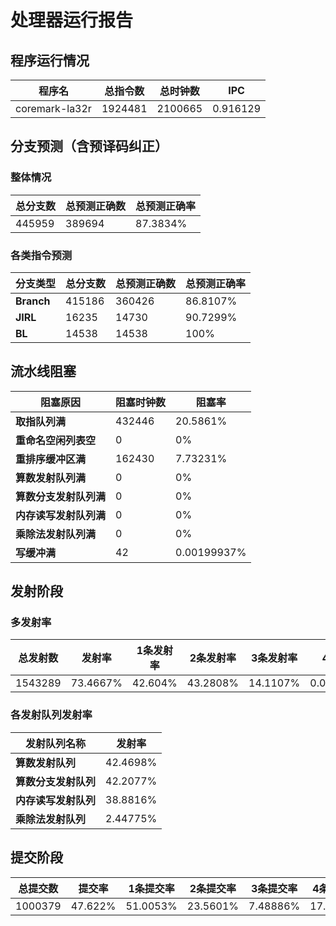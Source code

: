 # 处理器运行报告
## 程序运行情况
|程序名|总指令数|总时钟数|IPC|
|---|---|---|---|
|coremark-la32r|1924481|2100665|0.916129|

## 分支预测（含预译码纠正）
### 整体情况
|总分支数|总预测正确数|总预测正确率|
|---|---|---|
|445959|389694|87.3834%|

### 各类指令预测
|分支类型|总分支数|总预测正确数|总预测正确率|
|---|---|---|---|
|**Branch**| 415186 | 360426 | 86.8107%|
|**JIRL**| 16235 | 14730 | 90.7299%|
|**BL**| 14538 | 14538 | 100%|

## 流水线阻塞
|阻塞原因|阻塞时钟数|阻塞率|
|---|---|---|
|**取指队列满**| 432446 | 20.5861%|
|**重命名空闲列表空**|0 | 0%|
|**重排序缓冲区满**|162430 | 7.73231%|
|**算数发射队列满**|0 | 0%|
|**算数分支发射队列满**|0 | 0%|
|**内存读写发射队列满**|0 | 0%|
|**乘除法发射队列满**|0 | 0%|
|**写缓冲满**|42 | 0.00199937%|

## 发射阶段
### 多发射率
|总发射数|发射率|1条发射率|2条发射率|3条发射率|4条发射率|
|---|---|---|---|---|---|
|1543289|73.4667%|42.604%|43.2808%|14.1107%|0.00447097%|

### 各发射队列发射率
|发射队列名称|发射率|
|---|---|
|**算数发射队列**|42.4698%|
|**算数分支发射队列**|42.2077%|
|**内存读写发射队列**|38.8816%|
|**乘除法发射队列**|2.44775%|

## 提交阶段
|总提交数|提交率|1条提交率|2条提交率|3条提交率|4条提交率|
|---|---|---|---|---|---|
|1000379|47.622%|51.0053%|23.5601%|7.48886%|17.9458%|
